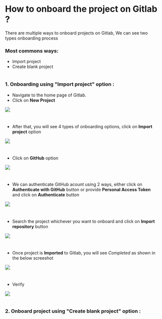 # How to onboard the project on Gitlab ?
There are multiple ways to onboard projects on Gitlab, We can see two types onboarding process

### Most commons ways:
- Import project
- Create blank project

#
### 1. Onboarding using "Import project" option :
- Navigate to the home page of Gitlab.
- Click on <b>New Project</b>
<img src="https://github.com/DevMadhup/GitLab-Zero-to-Hero/blob/main/Assets/New-proj.png" />

#
- After that, you will see 4 types of onboarding options, click on <b>Import project</b> option
<img src="https://github.com/DevMadhup/GitLab-Zero-to-Hero/blob/main/Assets/Import-project.png" />

#
- Click on <b>GitHub</b> option
<img src="https://github.com/DevMadhup/GitLab-Zero-to-Hero/blob/main/Assets/Import-GitHub.png" />

#
- We can authenticate GitHub acount using 2 ways, either click on <b>Authenticate with GitHub</b> button or provide <b>Personal Access Token</b> and click on <b>Authenticate</b> button
<img src="https://github.com/DevMadhup/GitLab-Zero-to-Hero/blob/main/Assets/Gitlab-PAT.png" />

#
- Search the project whichever you want to onboard and click on <b>Import repository</b> button
<img src="https://github.com/DevMadhup/GitLab-Zero-to-Hero/blob/main/Assets/GItlab-node.png" />

#
- Once project is <b>Imported</b> to Gitlab, you will see <i>Completed</i> as shown in the below screeshot
<img src="https://github.com/DevMadhup/GitLab-Zero-to-Hero/blob/main/Assets/Gitlab-nodeimp-complete.png" />

#
- Verify
<img src="https://github.com/DevMadhup/GitLab-Zero-to-Hero/blob/main/Assets/gitlab-importVerify.png" />

#
### 2. Onboard project using "Create blank project" option :
